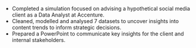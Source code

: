 - Completed a simulation focused on advising a hypothetical social media client as a Data Analyst at Accenture.
- Cleaned, modelled and analysed 7 datasets to uncover insights into content trends to inform strategic decisions.
- Prepared a PowerPoint to communicate key insights for the client and internal stakeholders.

